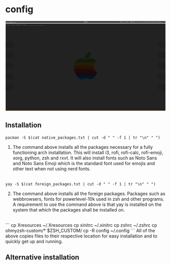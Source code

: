 # config
![Screenshot of configuration](1648541004.png)

## Installation
```
pacman -S $(cat native_packages.txt | cut -d " " -f 1 | tr "\n" " ")
```
1. The command above installs all the packages necessary for a fully functioning arch installation. This will install i3, rofi, rofi-calc, rofi-emoji, xorg, python, zsh and rxvt.
It will also install fonts such as Noto Sans and Noto Sans Emoji which is the standard font used for emojis and other text when not using nerd fonts.
<br><br>
```
yay -S $(cat foreign_packages.txt | cut -d " " -f 1 | tr "\n" " ")
```
2. The command above installs all the foreign packages. Packages such as webbrowsers, fonts for powerlevel-10k used in zsh and other programs. A requirement to use the command above is that yay is installed on the system that which the packages shall be installed on.
<br>
```
cp Xresources ~/.Xresources
cp xinitrc ~/.xinitrc
cp zshrc ~/.zshrc
cp ohmyzsh-custom/* $ZSH_CUSTOM/
cp -R config ~/.config
```
All of the above copies files to their respective location for easy installation and to quickly get up and running.

## Alternative installation
